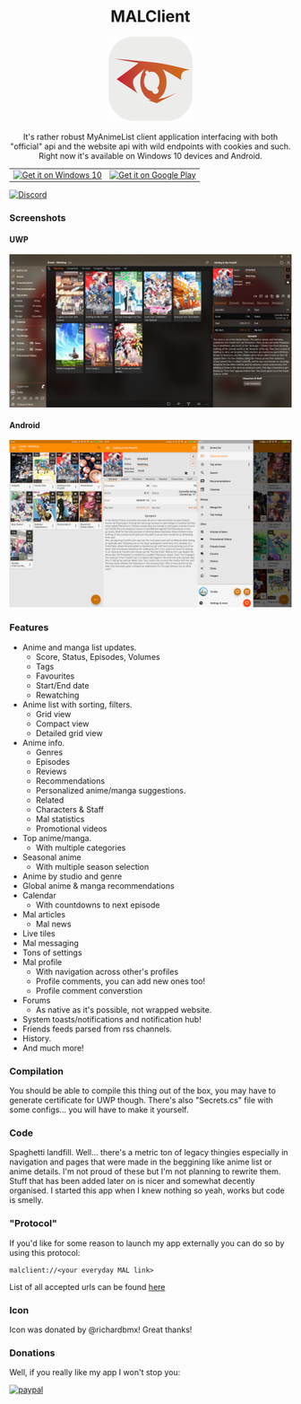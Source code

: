 <h1 align="center">MALClient</h1>

<p align="center">
  <img src="images/app-logo.png" width="150px">
  <br><br>
  It's rather robust MyAnimeList client application interfacing with both "official" api and the website api with wild endpoints with cookies and such. Right now it's available on Windows 10 devices and Android.
</p>

<table>
  <tbody>
    <tr>
      <td>
        <a href="https://www.microsoft.com/store/apps/9nblggh5f3bl?ocid=badge">
          <img src="https://assets.windowsphone.com/f2f77ec7-9ba9-4850-9ebe-77e366d08adc/English_Get_it_Win_10_InvariantCulture_Default.png" width="150px" alt="Get it on Windows 10" />
        </a>
      </td>
      <td>
        <a href='https://play.google.com/store/apps/details?id=com.drutol.malclient&pcampaignid=MKT-Other-global-all-co-prtnr-py-PartBadge-Mar2515-1'>
          <img alt='Get it on Google Play' width="220px" src='https://play.google.com/intl/en_us/badges/images/generic/en_badge_web_generic.png'/>
        </a>
      </td>
    </tr>
  </tbody>
</table>

[![Discord](https://img.shields.io/badge/discord-Join%20us%20on%20Discord!-7289da.svg?longCache=true&style=for-the-badge&logo=discord)](https://discord.gg/5yETtFT)

### Screenshots
#### UWP
<p align="center">
  <img src="images/uwp-preview.png">
</p>

#### Android
<p align="center">
  <img src="images/android-preview.png">
</p>

### Features
* Anime and manga list updates.
  * Score, Status, Episodes, Volumes
  * Tags
  * Favourites
  * Start/End date
  * Rewatching
* Anime list with sorting, filters.
  * Grid view
  * Compact view
  * Detailed grid view
* Anime info.
  * Genres
  * Episodes
  * Reviews
  * Recommendations
  * Personalized anime/manga suggestions.
  * Related
  * Characters & Staff
  * Mal statistics
  * Promotional videos
* Top anime/manga.
  * With multiple categories
* Seasonal anime
  * With multiple season selection
* Anime by studio and genre
* Global anime & manga recommendations
* Calendar
  * With countdowns to next episode
* Mal articles
  * Mal news
* Live tiles
* Mal messaging 
* Tons of settings
* Mal profile
  * With navigation across other's profiles
  * Profile comments, you can add new ones too!
  * Profile comment converstion
* Forums
  * As native as it's possible, not wrapped website.
* System toasts/notifications and notification hub!
* Friends feeds parsed from rss channels.
* History.
* And much more!

### Compilation
You should be able to compile this thing out of the box, you may have to generate certificate for UWP though.
There's also "Secrets.cs" file with some configs... you will have to make it yourself.
### Code
Spaghetti landfill.
Well... there's a metric ton of legacy thingies especially in navigation and pages that were made in the beggining like anime list or anime details. I'm not proud of these but I'm not planning to rewrite them. Stuff that has been added later on is nicer and somewhat decently organised. I started this app when I knew nothing so yeah, works but code is smelly.
### "Protocol"

If you'd like for some reason to launch my app externally you can do so by using this protocol:
```
malclient://<your everyday MAL link>
```
List of all accepted urls can be found [here](https://github.com/Drutol/MALClient/blob/714a73a3f4389a3212843fda243c1034c7347144/MALClient.XShared/Utils/MalLinkParser.cs)

### Icon

Icon was donated by @richardbmx! Great thanks!

### Donations

Well, if you really like my app I won't stop you:

[![paypal](https://www.paypalobjects.com/webstatic/mktg/merchant_portal/button/donate.en.png)](https://www.paypal.me/drutol)
